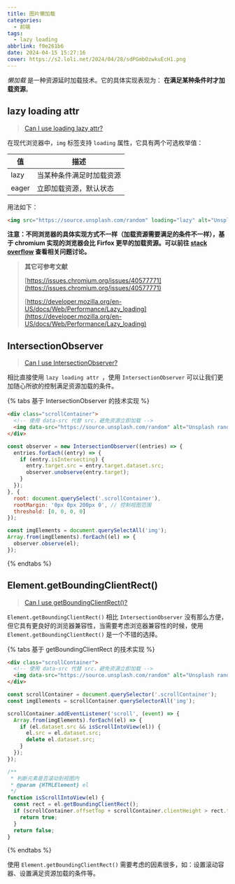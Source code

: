 ```yaml
---
title: 图片懒加载
categories:
  - 前端
tags:
  - lazy loading
abbrlink: f0e261b6
date: 2024-04-15 15:27:16
cover: https://s2.loli.net/2024/04/28/sdPGmbOzwkuEcH1.png
---
```


_懒加载_ 是一种资源延时加载技术。它的具体实现表现为： **在满足某种条件时才加载资源**。

## lazy loading attr

> [Can I use loading lazy attr?](https://caniuse.com/loading-lazy-attr)

在现代浏览器中，`img` 标签支持 `loading` 属性，它具有两个可选枚举值：

| 值 | 描述 |
|----|---|
| lazy | 当某种条件满足时加载资源 |
| eager | 立即加载资源，默认状态 |

用法如下：

```html
<img src="https://source.unsplash.com/random" loading="lazy" alt="Unsplash random image" />
```

**注意：不同浏览器的具体实现方式不一样（加载资源需要满足的条件不一样），基于 chromium 实现的浏览器会比 Firfox 更早的加载资源。可以前往 [stack overflow](https://stackoverflow.com/questions/57753240/native-lazy-loading-loading-lazy-not-working-even-with-flags-enabled) 查看相关问题讨论。**

> **其它可参考文献**
>
> [https://issues.chromium.org/issues/40577771](https://issues.chromium.org/issues/40577771)
>
> [https://developer.mozilla.org/en-US/docs/Web/Performance/Lazy_loading](https://developer.mozilla.org/en-US/docs/Web/Performance/Lazy_loading)

## IntersectionObserver

> [Can I use IntersectionObserver? ](https://caniuse.com/intersectionobserver)

相比直接使用 `lazy loading attr `，使用 `IntersectionObserver` 可以让我们更加随心所欲的控制满足资源加载的条件。

{% tabs 基于 IntersectionObserver 的技术实现 %}
<!-- tab HTML -->
```html
<div class="scrollContainer">
  <!-- 使用 data-src 代替 src，避免资源立即加载 -->
  <img data-src="https://source.unsplash.com/random" alt="Unsplash random image" />
</div>
```
<!-- endtab  -->
<!-- tab JavaScript -->
```js
const observer = new IntersectionObserver((entries) => {
  entries.forEach((entry) => {
    if (entry.isIntersecting) {
      entry.target.src = entry.target.dataset.src;
      observer.unobserve(entry.target);
    }
  });
}, {
  root: document.querySelect('.scrollContainer'),
  rootMargin: '0px 0px 200px 0', // 控制视图范围
  threshold: [0, 0, 0, 0]
});

const imgElements = document.querySelectAll('img');
Array.from(imgElements).forEach((el) => {
  observer.observe(el);
});
```
<!-- endtab -->
{% endtabs %}

## Element.getBoundingClientRect()

> [Can I use getBoundingClientRect()?](https://caniuse.com/getboundingclientrect)

`Element.getBoundingClientRect()` 相比 `IntersectionObserver` 没有那么方便，但它具有更良好的浏览器兼容性，当需要考虑浏览器兼容性的时候，使用 `Element.getBoundingClientRect()` 是一个不错的选择。

{% tabs 基于 getBoundingClientRect 的技术实现 %}
<!-- tab HTML -->
```html
<div class="scrollContainer">
  <!-- 使用 data-src 代替 src，避免资源立即加载 -->
  <img data-src="https://source.unsplash.com/random" alt="Unsplash random image" />
</div>
```
<!-- endtab -->

<!-- tab JavaScript -->
```javascript
const scrollContainer = document.querySelector('.scrollContainer');
const imgElements = scrollContainer.querySelectorAll('img');

scrollContainer.addEventListener('scroll', (event) => {
  Array.from(imgElements).forEach((el) => {
    if (el.dataset.src && isScrollIntoView(el)) {
      el.src = el.dataset.src;
      delete el.dataset.src;
    }
  });
});

/**
 * 判断元素是否滚动到视图内
 * @param {HTMLElement} el 
 */
function isScrollIntoView(el) {
  const rect = el.getBoundingClientRect();
  if (scrollContainer.offsetTop + scrollContainer.clientHeight > rect.top) {
    return true;
  }
  return false;
}
```
<!-- endtab -->
{% endtabs %}

使用 `Element.getBoundingClientRect()` 需要考虑的因素很多，如：设置滚动容器、设置满足资源加载的条件等。
